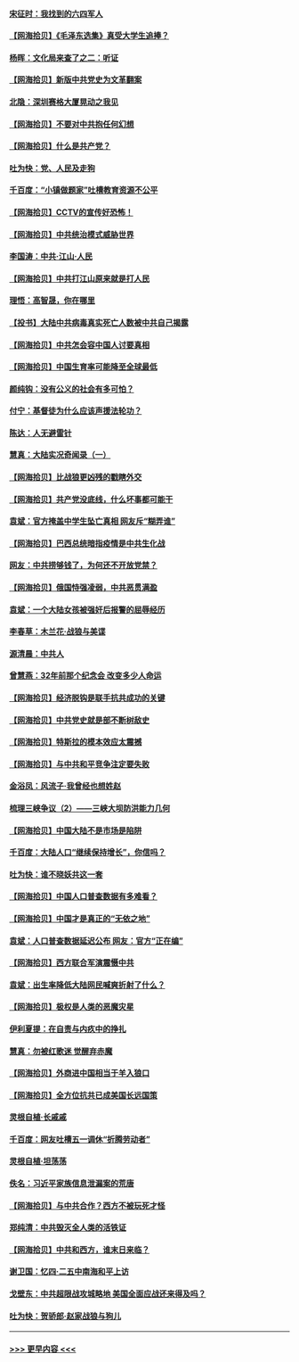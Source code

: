 #### [宋征时：我找到的六四军人](../pages/nsc993/n12970213.md?t=05240502) 
#### [【网海拾贝】《毛泽东选集》真受大学生追捧？](../pages/nsc993/n12968779.md?t=05240502) 
#### [杨晖：文化局来查了之二：听证](../pages/nsc993/n12966528.md?t=05240502) 
#### [【网海拾贝】新版中共党史为文革翻案](../pages/nsc993/n12967526.md?t=05240502) 
#### [北隐：深圳赛格大厦晃动之我见](../pages/nsc993/n12967393.md?t=05240502) 
#### [【网海拾贝】不要对中共抱任何幻想](../pages/nsc993/n12965222.md?t=05240502) 
#### [【网海拾贝】什么是共产党？](../pages/nsc993/n12962781.md?t=05240502) 
#### [吐为快：党、人民及走狗](../pages/nsc993/n12962747.md?t=05240502) 
#### [千百度：“小镇做题家”吐槽教育资源不公平](../pages/nsc993/n12962705.md?t=05240502) 
#### [【网海拾贝】CCTV的宣传好恐怖！](../pages/nsc993/n12959984.md?t=05240502) 
#### [【网海拾贝】中共统治模式威胁世界](../pages/nsc993/n12957622.md?t=05240502) 
#### [李国涛：中共‧江山‧人民](../pages/nsc993/n12957502.md?t=05240502) 
#### [【网海拾贝】中共打江山原来就是打人民](../pages/nsc993/n12954345.md?t=05240502) 
#### [理悟：高智晟，你在哪里](../pages/nsc993/n12953115.md?t=05240502) 
#### [【投书】大陆中共病毒真实死亡人数被中共自己揭露](../pages/nsc993/n12953050.md?t=05240502) 
#### [【网海拾贝】中共怎会容中国人讨要真相](../pages/nsc993/n12952161.md?t=05240502) 
#### [【网海拾贝】中国生育率可能降至全球最低](../pages/nsc993/n12948793.md?t=05240502) 
#### [颜纯钩：没有公义的社会有多可怕？](../pages/nsc993/n12947626.md?t=05240502) 
#### [付宁：基督徒为什么应该声援法轮功？](../pages/nsc993/n12947233.md?t=05240502) 
#### [陈达：人无避雷针](../pages/nsc993/n12947098.md?t=05240502) 
#### [慧真：大陆实况奇闻录（一）](../pages/nsc993/n12945811.md?t=05240502) 
#### [【网海拾贝】比战狼更凶残的戳瞎外交](../pages/nsc993/n12945717.md?t=05240502) 
#### [【网海拾贝】共产党没底线，什么坏事都可能干](../pages/nsc993/n12942090.md?t=05240502) 
#### [袁斌：官方掩盖中学生坠亡真相 网友斥“糊弄谁”](../pages/nsc993/n12942029.md?t=05240502) 
#### [【网海拾贝】巴西总统暗指疫情是中共生化战](../pages/nsc993/n12938999.md?t=05240502) 
#### [网友：中共捞够钱了，为何还不开放党禁？](../pages/nsc993/n12938952.md?t=05240502) 
#### [【网海拾贝】俄国恃强凌弱，中共恶贯满盈](../pages/nsc993/n12936626.md?t=05240502) 
#### [袁斌：一个大陆女孩被强奸后报警的屈辱经历](../pages/nsc993/n12936547.md?t=05240502) 
#### [李春草：木兰花·战狼与美谍](../pages/nsc993/n12935995.md?t=05240502) 
#### [源清晨：中共人](../pages/nsc993/n12935589.md?t=05240502) 
#### [曾慧燕：32年前那个纪念会 改变多少人命运](../pages/nsc993/n12934233.md?t=05240502) 
#### [【网海拾贝】经济脱钩是联手抗共成功的关键](../pages/nsc993/n12934176.md?t=05240502) 
#### [【网海拾贝】中共党史就是部不断树敌史](../pages/nsc993/n12932844.md?t=05240502) 
#### [【网海拾贝】特斯拉的模本效应太震撼](../pages/nsc993/n12925626.md?t=05240502) 
#### [【网海拾贝】与中共和平竞争注定要失败](../pages/nsc993/n12923326.md?t=05240502) 
#### [金浴凤：风流子‧我曾经也想姓赵](../pages/nsc993/n12920911.md?t=05240502) 
#### [梳理三峡争议（2）——三峡大坝防洪能力几何](../pages/nsc993/n12920173.md?t=05240502) 
#### [【网海拾贝】中国大陆不是市场是陷阱](../pages/nsc993/n12920143.md?t=05240502) 
#### [千百度：大陆人口“继续保持增长”，你信吗？](../pages/nsc993/n12918946.md?t=05240502) 
#### [吐为快：谁不晓妖共这一套](../pages/nsc993/n12918941.md?t=05240502) 
#### [【网海拾贝】中国人口普查数据有多难看？](../pages/nsc993/n12917822.md?t=05240502) 
#### [【网海拾贝】中国才是真正的“无依之地”](../pages/nsc993/n12915845.md?t=05240502) 
#### [袁斌：人口普查数据延迟公布 网友：官方“正在编”](../pages/nsc993/n12915748.md?t=05240502) 
#### [【网海拾贝】西方联合军演震慑中共](../pages/nsc993/n12913466.md?t=05240502) 
#### [袁斌：出生率降低大陆网民喊爽折射了什么？](../pages/nsc993/n12913365.md?t=05240502) 
#### [【网海拾贝】极权是人类的恶魔灾星](../pages/nsc993/n12910697.md?t=05240502) 
#### [伊利夏提：在自责与内疚中的挣扎](../pages/nsc993/n12910493.md?t=05240502) 
#### [慧真：勿被红歌迷 觉醒弃赤魔](../pages/nsc993/n12910485.md?t=05240502) 
#### [【网海拾贝】外商进中国相当于羊入狼口](../pages/nsc993/n12908274.md?t=05240502) 
#### [【网海拾贝】全方位抗共已成美国长远国策](../pages/nsc993/n12906878.md?t=05240502) 
#### [灵根自植‧长戚戚](../pages/nsc993/n12905585.md?t=05240502) 
#### [千百度：网友吐槽五一调休“折腾劳动者”](../pages/nsc993/n12905934.md?t=05240502) 
#### [灵根自植‧坦荡荡](../pages/nsc993/n12905562.md?t=05240502) 
#### [佚名：习近平家族信息泄漏案的荒唐](../pages/nsc993/n12904705.md?t=05240502) 
#### [【网海拾贝】与中共合作？西方不被玩死才怪](../pages/nsc993/n12903873.md?t=05240502) 
#### [郑纯清：中共毁灭全人类的活铁证](../pages/nsc993/n12903785.md?t=05240502) 
#### [【网海拾贝】中共和西方，谁末日来临？](../pages/nsc993/n12903482.md?t=05240502) 
#### [谢卫国：忆四‧二五中南海和平上访](../pages/nsc993/n12902192.md?t=05240502) 
#### [戈壁东：中共超限战攻城略地 美国全面应战还来得及吗？](../pages/nsc993/n12902297.md?t=05240502) 
#### [吐为快：贺骄郎‧赵家战狼与狗儿](../pages/nsc993/n12902280.md?t=05240502) 

----
#### [ >>> 更早内容 <<< ](../indexes/nsc993-earlier.md)
